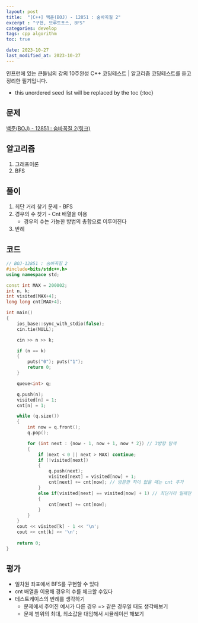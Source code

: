 ```yaml
---
layout: post
title:  "[C++] 백준(BOJ) - 12851 : 숨바꼭질 2"
excerpt : "구현, 브루트포스, BFS"
categories: develop
tags: cpp algorithm
toc: true

date: 2023-10-27
last_modified_at: 2023-10-27
---
```

> <span style="font-size: 80%">
인프런에 있는 큰돌님의 강의 10주완성 C++ 코딩테스트 | 알고리즘 코딩테스트를 듣고 정리한 필기입니다.</span>

<!--more-->

* this unordered seed list will be replaced by the toc
{:toc}

## 문제 

[백준(BOJ) - 12851 : 숨바꼭질 2(링크)](https://www.acmicpc.net/problem/12851)

## 알고리즘

  1. 그래프이론
  2. BFS


## 풀이
  1. 최단 거리 찾기 문제 - BFS
  2. 경우의 수 찾기 - Cnt 배열을 이용
      * 경우의 수는 가능한 방법의 총합으로 이루어진다
  3. 반례

## 코드  
```cpp
// BOJ-12851 : 숨바꼭질 2
#include<bits/stdc++.h>
using namespace std;

const int MAX = 200002;
int n, k;
int visited[MAX+4];
long long cnt[MAX+4];

int main()
{
	ios_base::sync_with_stdio(false);
	cin.tie(NULL);

	cin >> n >> k;

	if (n == k)
	{
		puts("0"); puts("1");
		return 0;
	}

	queue<int> q;

	q.push(n);
	visited[n] = 1;
	cnt[n] = 1;

	while (q.size())
	{
		int now = q.front();
		q.pop();

		for (int next : {now - 1, now + 1, now * 2}) // 3방향 탐색
		{
			if (next < 0 || next > MAX) continue;
			if (!visited[next])
			{
				q.push(next);
				visited[next] = visited[now] + 1;
				cnt[next] += cnt[now]; // 방문한 적이 없을 때는 cnt 추가
			}
			else if(visited[next] == visited[now] + 1) // 최단거리 일때만 cnt를 추가 하기(최단거리가 아닌 경우는 카운팅하면 안된다)
			{
				cnt[next] += cnt[now];
			}
		}
	}
	cout << visited[k] - 1 << '\n';
	cout << cnt[k] << '\n';
		
	return 0;
}
```

## 평가  
* 일차원 좌표에서 BFS를 구현할 수 있다
* cnt 배열을 이용해 경우의 수를 체크할 수있다
* 테스트케이스의 반례를 생각하기
    - 문제에서 주어진 예시가 다른 경우 => 같은 경우일 때도 생각해보기
	- 문제 범위의 최대, 최소값을 대입해서 시뮬레이션 해보기